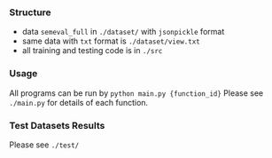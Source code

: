 ### Structure ###

* data `semeval_full` in `./dataset/` with `jsonpickle` format
* same data with `txt` format is `./dataset/view.txt`
* all training and testing code is in `./src`

### Usage ###

All programs can be run by `python main.py {function_id}`
Please see `./main.py` for details of each function.  


### Test Datasets Results ###

Please see `./test/`
